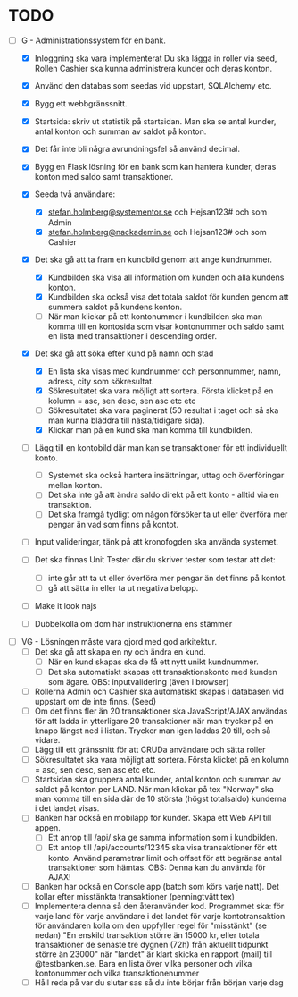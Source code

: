 # TODO


- [ ] G - Administrationssystem för en bank.
    - [x] Inloggning ska vara implementerat
        Du ska lägga in roller via seed, Rollen Cashier ska kunna administrera kunder och deras konton.
    - [x] Använd den databas som seedas vid uppstart, SQLAlchemy etc.
    - [x] Bygg ett webbgränssnitt.
    - [x] Startsida: skriv ut statistik på startsidan. Man ska se antal kunder, antal konton och summan av saldot på konton.
    - [x] Det får inte bli några avrundningsfel så använd decimal.
    - [x] Bygg en Flask lösning för en bank som kan hantera kunder, deras konton med saldo samt transaktioner.
    - [x] Seeda två användare:
        - [x] stefan.holmberg@systementor.se och Hejsan123# och som Admin
        - [x] stefan.holmberg@nackademin.se och Hejsan123# och som Cashier
    - [x] Det ska gå att ta fram en kundbild genom att ange kundnummer.
        - [x] Kundbilden ska visa all information om kunden och alla kundens konton.
        - [x] Kundbilden ska också visa det totala saldot för kunden genom att summera saldot på kundens konton.
        - [ ] När man klickar på ett kontonummer i kundbilden ska man komma till en kontosida som visar kontonummer och saldo samt en lista med transaktioner i descending order.
    - [x] Det ska gå att söka efter kund på namn och stad
        - [x] En lista ska visas med kundnummer och personnummer, namn, adress, city som sökresultat.
        - [x] Sökresultatet ska vara möjligt att sortera. Första klicket på en kolumn = asc, sen desc, sen asc etc etc
        - [ ] Sökresultatet ska vara paginerat (50 resultat i taget och så ska man kunna bläddra till nästa/tidigare sida).
        - [x] Klickar man på en kund ska man komma till kundbilden.
    - [ ] Lägg till en kontobild där man kan se transaktioner för ett individuellt konto.
        - [ ] Systemet ska också hantera insättningar, uttag och överföringar mellan konton.
        - [ ] Det ska inte gå att ändra saldo direkt på ett konto - alltid via en transaktion.
        - [ ] Det ska framgå tydligt om någon försöker ta ut eller överföra mer pengar än vad som finns på kontot.
    - [ ] Input valideringar, tänk på att kronofogden ska använda systemet.
    - [ ] Det ska finnas Unit Tester där du skriver tester som testar att det:
        - [ ] inte går att ta ut eller överföra mer pengar än det finns på kontot.
        - [ ] gå att sätta in eller ta ut negativa belopp.
    - [ ] Make it look najs
    - [ ] Dubbelkolla om dom här instruktionerna ens stämmer





- [ ] VG - Lösningen måste vara gjord med god arkitektur.
    - [ ] Det ska gå att skapa en ny och ändra en kund.
        - [ ] När en kund skapas ska de få ett nytt unikt kundnummer.
        - [ ] Det ska automatiskt skapas ett transaktionskonto med kunden som ägare. OBS: inputvalidering (även i browser)
    - [ ] Rollerna Admin och Cashier ska automatiskt skapas i databasen vid uppstart om de inte finns. (Seed)
    - [ ] Om det finns fler än 20 transaktioner ska JavaScript/AJAX användas för att ladda in ytterligare 20 transaktioner när man trycker på
    en knapp längst ned i listan. Trycker man igen laddas 20 till, och så vidare.
    - [ ] Lägg till ett gränssnitt för att CRUDa användare och sätta roller 
    - [ ] Sökresultatet ska vara möjligt att sortera. Första klicket på en kolumn = asc, sen desc, sen asc etc etc.
    - [ ] Startsidan ska gruppera antal kunder, antal konton och summan av saldot på konton per LAND. När man klickar på tex "Norway" ska man komma till en sida där de 10 största (högst totalsaldo) kunderna i det landet visas. 
    - [ ] Banken har också en mobilapp för kunder. Skapa ett Web API till appen.
        - [ ] Ett anrop till /api/<kundid> ska ge samma information som i kundbilden.
        - [ ] Ett antop till /api/accounts/12345 ska visa transaktioner för ett konto. Använd parametrar limit och offset för att begränsa antal transaktioner som hämtas. OBS: Denna kan du använda för AJAX!
    - [ ] Banken har också en Console app (batch som körs varje natt). Det kollar efter misstänkta transaktioner (penningtvätt tex)
    - [ ] Implementera denna så den återanvänder kod. Programmet ska:
        för varje land
            för varje användare i det landet
                för varje kontotransaktion för användaren kolla om den uppfyller regel för "misstänkt" (se nedan)
                "En enskild transaktion större än 15000 kr, eller totala transaktioner de senaste tre dygnen (72h) från aktuellt tidpunkt större än 23000"
        när "landet" är klart skicka en rapport (mail) till <land>@testbanken.se.
        Bara en lista över vilka personer och vilka kontonummer och vilka transaktionenummer
    - [ ] Håll reda på var du slutar sas så du inte börjar från början varje dag
